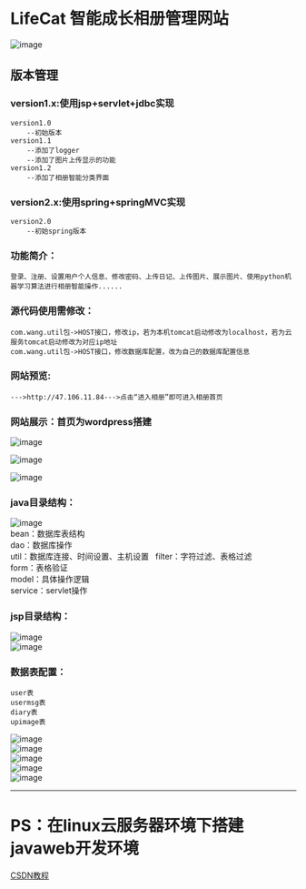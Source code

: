 # LifeCat 智能成长相册管理网站
![image](https://img-blog.csdn.net/20180421144930399?watermark/2/text/aHR0cHM6Ly9ibG9nLmNzZG4ubmV0L3dzaDU5NjgyMzkxOQ==/font/5a6L5L2T/fontsize/400/fill/I0JBQkFCMA==/dissolve/70)

## 版本管理
### version1.x:使用jsp+servlet+jdbc实现
	version1.0
		--初始版本
	version1.1
		--添加了logger
		--添加了图片上传显示的功能
	version1.2
		--添加了相册智能分类界面
		
### version2.x:使用spring+springMVC实现
	version2.0
		--初始spring版本

### 功能简介：
	登录、注册、设置用户个人信息、修改密码、上传日记、上传图片、展示图片、使用python机器学习算法进行相册智能操作......
	
### 源代码使用需修改：
	com.wang.util包->HOST接口，修改ip，若为本机tomcat启动修改为localhost，若为云服务tomcat启动修改为对应ip地址  
	com.wang.util包->HOST接口，修改数据库配置，改为自己的数据库配置信息

### 网站预览:
	--->http://47.106.11.84--->点击“进入相册”即可进入相册首页  

### 网站展示：首页为wordpress搭建  

![image](https://img-blog.csdn.net/20180421144930399?watermark/2/text/aHR0cHM6Ly9ibG9nLmNzZG4ubmV0L3dzaDU5NjgyMzkxOQ==/font/5a6L5L2T/fontsize/400/fill/I0JBQkFCMA==/dissolve/70) 

![image](https://img-blog.csdn.net/2018042114501570?watermark/2/text/aHR0cHM6Ly9ibG9nLmNzZG4ubmV0L3dzaDU5NjgyMzkxOQ==/font/5a6L5L2T/fontsize/400/fill/I0JBQkFCMA==/dissolve/70)  

![image](https://img-blog.csdn.net/20180421152057903?watermark/2/text/aHR0cHM6Ly9ibG9nLmNzZG4ubmV0L3dzaDU5NjgyMzkxOQ==/font/5a6L5L2T/fontsize/400/fill/I0JBQkFCMA==/dissolve/70)  

### java目录结构：
![image](https://img-blog.csdn.net/20180421144900116?watermark/2/text/aHR0cHM6Ly9ibG9nLmNzZG4ubmV0L3dzaDU5NjgyMzkxOQ==/font/5a6L5L2T/fontsize/400/fill/I0JBQkFCMA==/dissolve/70)  
	bean：数据库表结构  
	dao：数据库操作  
	util：数据库连接、时间设置、主机设置  
	filter：字符过滤、表格过滤  
	form：表格验证  
	model：具体操作逻辑  
	service：servlet操作  

### jsp目录结构：

![image](https://img-blog.csdn.net/2018042115305452?watermark/2/text/aHR0cHM6Ly9ibG9nLmNzZG4ubmV0L3dzaDU5NjgyMzkxOQ==/font/5a6L5L2T/fontsize/400/fill/I0JBQkFCMA==/dissolve/70)  
![image](https://img-blog.csdn.net/20180421153106924?watermark/2/text/aHR0cHM6Ly9ibG9nLmNzZG4ubmV0L3dzaDU5NjgyMzkxOQ==/font/5a6L5L2T/fontsize/400/fill/I0JBQkFCMA==/dissolve/70)  

### 数据表配置：
	user表  
	usermsg表
	diary表
	upimage表
	
![image](https://img-blog.csdn.net/20180421151810326?watermark/2/text/aHR0cHM6Ly9ibG9nLmNzZG4ubmV0L3dzaDU5NjgyMzkxOQ==/font/5a6L5L2T/fontsize/400/fill/I0JBQkFCMA==/dissolve/70)    
![image](https://img-blog.csdn.net/20180421151850742?watermark/2/text/aHR0cHM6Ly9ibG9nLmNzZG4ubmV0L3dzaDU5NjgyMzkxOQ==/font/5a6L5L2T/fontsize/400/fill/I0JBQkFCMA==/dissolve/70)    
![image](https://img-blog.csdn.net/20180421151911221?watermark/2/text/aHR0cHM6Ly9ibG9nLmNzZG4ubmV0L3dzaDU5NjgyMzkxOQ==/font/5a6L5L2T/fontsize/400/fill/I0JBQkFCMA==/dissolve/70)    
![image](https://img-blog.csdn.net/20180421151922599?watermark/2/text/aHR0cHM6Ly9ibG9nLmNzZG4ubmV0L3dzaDU5NjgyMzkxOQ==/font/5a6L5L2T/fontsize/400/fill/I0JBQkFCMA==/dissolve/70)    
![image](https://img-blog.csdn.net/20180421151933913?watermark/2/text/aHR0cHM6Ly9ibG9nLmNzZG4ubmV0L3dzaDU5NjgyMzkxOQ==/font/5a6L5L2T/fontsize/400/fill/I0JBQkFCMA==/dissolve/70)    

------
# PS：在linux云服务器环境下搭建javaweb开发环境
[CSDN教程](https://blog.csdn.net/wsh596823919/article/details/79717993) 

